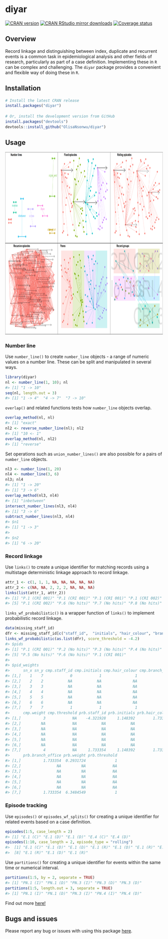 
# diyar

[![CRAN
version](http://www.r-pkg.org/badges/version/diyar)](https://cran.r-project.org/package=diyar)
[![CRAN RStudio mirror
downloads](https://cranlogs.r-pkg.org/badges/diyar)](https://www.r-pkg.org/pkg/diyar)
[![Coverage
status](https://codecov.io/gh/OlisaNsonwu/diyar/branch/master/graph/badge.svg)](https://codecov.io/github/OlisaNsonwu/diyar?branch=master)
<!-- [![Travis build status](https://travis-ci.org/OlisaNsonwu/diyar.svg?branch=master)](https://travis-ci.org/OlisaNsonwu/diyar) -->

## Overview

Record linkage and distinguishing between index, duplicate and recurrent
events is a common task in epidemiological analysis and other fields of
research, particularly as part of a case definition. Implementing these
in `R` can be complex and challenging. The `diyar` package provides a
convenient and flexible way of doing these in `R`.

## Installation

``` r
# Install the latest CRAN release 
install.packages("diyar")

# Or, install the development version from GitHub
install.packages("devtools")
devtools::install_github("OlisaNsonwu/diyar")
```

## Usage

<img src = "fig_r1.png" width = "1000" height="580">

### Number line

Use `number_line()` to create `number_line` objects - a range of numeric
values on a number line. These can be split and manipulated in several
ways.

``` r
library(diyar)
nl <- number_line(1, 10); nl
#> [1] "1 -> 10"
seq(nl, length.out = 3)
#> [1] "1 -> 4"  "4 -> 7"  "7 -> 10"
```

`overlap()` and related functions tests how `number_line` objects
overlap.

``` r
overlap_method(nl, nl)
#> [1] "exact"
nl2 <- reverse_number_line(nl); nl2
#> [1] "10 <- 1"
overlap_method(nl, nl2)
#> [1] "reverse"
```

Set operations such as `union_number_lines()` are also possible for a
pairs of `number_line` objects.

``` r
nl3 <- number_line(1, 20)
nl4 <- number_line(3, 6)
nl3; nl4
#> [1] "1 -> 20"
#> [1] "3 -> 6"
overlap_method(nl3, nl4)
#> [1] "inbetween"
intersect_number_lines(nl3, nl4)
#> [1] "3 -> 6"
subtract_number_lines(nl3, nl4)
#> $n1
#> [1] "1 -> 3"
#> 
#> $n2
#> [1] "6 -> 20"
```

### Record linkage

Use `links()` to create a unique identifier for matching records using a
multistage deterministic linkage approach to record linkage.

``` r
attr_1 <- c(1, 1, 1, NA, NA, NA, NA, NA)
attr_2 <- c(NA, NA, 2, 2, 2, NA, NA, NA)
links(list(attr_1, attr_2))
#> [1] "P.1 (CRI 001)" "P.1 (CRI 001)" "P.1 (CRI 001)" "P.1 (CRI 002)"
#> [5] "P.1 (CRI 002)" "P.6 (No hits)" "P.7 (No hits)" "P.8 (No hits)"
```

`links_wf_probabilistic()` is a wrapper function of `links()` to
implement probabilistic record linkage.

``` r
data(missing_staff_id)
dfr <- missing_staff_id[c("staff_id",  "initials", "hair_colour", "branch_office")]
links_wf_probabilistic(as.list(dfr), score_threshold = -4.2)
#> $pids
#> [1] "P.1 (CRI 001)" "P.2 (No hits)" "P.3 (No hits)" "P.4 (No hits)"
#> [5] "P.5 (No hits)" "P.6 (No hits)" "P.1 (CRI 001)"
#> 
#> $pid_weights
#>      sn_x sn_y cmp.staff_id cmp.initials cmp.hair_colour cmp.branch_office
#> [1,]    1    7            0            1               1                 1
#> [2,]    2    2           NA           NA              NA                NA
#> [3,]    3    3           NA           NA              NA                NA
#> [4,]    4    4           NA           NA              NA                NA
#> [5,]    5    5           NA           NA              NA                NA
#> [6,]    6    6           NA           NA              NA                NA
#> [7,]    7    7            1            1               1                 1
#>      cmp.weight cmp.threshold prb.staff_id prb.initials prb.hair_colour
#> [1,]          3            NA    -4.321928     1.148392        1.733354
#> [2,]         NA            NA           NA           NA              NA
#> [3,]         NA            NA           NA           NA              NA
#> [4,]         NA            NA           NA           NA              NA
#> [5,]         NA            NA           NA           NA              NA
#> [6,]         NA            NA           NA           NA              NA
#> [7,]          4            NA     1.733354     1.148392        1.733354
#>      prb.branch_office prb.weight prb.threshold
#> [1,]          1.733354  0.2931724             1
#> [2,]                NA         NA            NA
#> [3,]                NA         NA            NA
#> [4,]                NA         NA            NA
#> [5,]                NA         NA            NA
#> [6,]                NA         NA            NA
#> [7,]          1.733354  6.3484549             1
```

### Episode tracking

Use `episodes()` or `episodes_wf_splits()` for creating a unique
identifier for related events based on a case definition.

``` r
episodes(1:5, case_length = 2)
#> [1] "E.1 (C)" "E.1 (D)" "E.1 (D)" "E.4 (C)" "E.4 (D)"
episodes(1:10, case_length = 2, episode_type = "rolling")
#>  [1] "E.1 (C)" "E.1 (D)" "E.1 (D)" "E.1 (R)" "E.1 (D)" "E.1 (R)" "E.1 (D)"
#>  [8] "E.1 (R)" "E.1 (D)" "E.1 (R)"
```

Use `partitions()` for creating a unique identifier for events within
the same time or numerical interval.

``` r
partitions(1:5, by = 2, separate = TRUE)
#> [1] "PN.1 (I)" "PN.1 (D)" "PN.3 (I)" "PN.3 (D)" "PN.3 (D)"
partitions(1:5, length.out = 3, separate = TRUE)
#> [1] "PN.1 (I)" "PN.1 (D)" "PN.3 (I)" "PN.4 (I)" "PN.4 (D)"
```

Find out more [here\!](https://olisansonwu.github.io/diyar/index.html)

## Bugs and issues

Please report any bug or issues with using this package
[here](https://github.com/OlisaNsonwu/diyar/issues).
